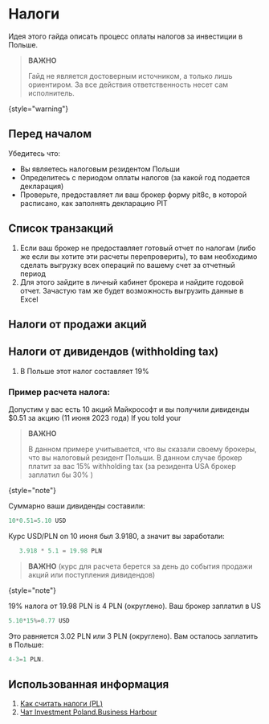 # Налоги

Идея этого гайда описать процесс оплаты налогов за инвестиции в Польше.

> **ВАЖНО**
>
> Гайд не является достоверным источником, а только лишь ориентиром. За все действия ответственность несет сам
> исполнитель.
>
{style="warning"}

## Перед началом

Убедитесь что:

- Вы являетесь налоговым резидентом Польши
- Определитесь с периодом оплаты налогов (за какой год подается декларация)
- Проверьте, предоставляет ли ваш брокер форму pit8c, в которой расписано, как заполнять декларацию PIT

## Список транзакций

1. Если ваш брокер не предоставляет готовый отчет по налогам (либо же если вы хотите эти расчеты перепроверить), то вам
   необходимо сделать выгрузку всех операций по вашему счет за отчетный период
2. Для этого зайдите в личный кабинет брокера и найдите годовой отчет. Зачастую там же будет возможность выгрузить
   данные в Excel

## Налоги от продажи акций

## Налоги от дивидендов (withholding tax)

1. В Польше этот налог составляет 19%

### Пример расчета налога:

Допустим у вас есть 10 акций Майкрософт и вы получили дивиденды $0.51 за акцию (11 июня 2023 года) If you told your

> **ВАЖНО**
>
> В данном примере учитывается, что вы сказали своему брокеры, что вы налоговый резидент Польши.
> В данном случае брокер платит за вас 15% withholding tax (за резидента USA брокер заплатил бы 30% )
>
{style="note"}

Суммарно ваши дивиденды составили:

```Javascript
10*0.51=5.10 USD 
```

Курс USD/PLN on 10 июня был 3.9180, а значит вы заработали:

```Javascript
   3.918 * 5.1 = 19.98 PLN
```

> **ВАЖНО**
> (курс для расчета берется за день до события продажи акций или поступления дивидендов)
>
{style="note"}

19% налога от 19.98 PLN is 4 PLN (округлено). Ваш брокер заплатил в US

```Javascript
5.10*15%=0.77 USD
```

Это равняется 3.02 PLN или 3 PLN (округлено).
Вам осталось заплатить в Польше:

```Javascript
4-3=1 PLN.
```

## Использованная информация

 1. [Как считать налоги (PL)](https://jakoszczedzacpieniadze.pl/jak-rozliczyc-podatek-od-dywidendy-zagranicznej-i-zysk-na-akcjach-jaki-pit)
 2. [Чат Investment Poland.Business Harbour](https://t.me/+ER5LByYAX7FiMjU6)


